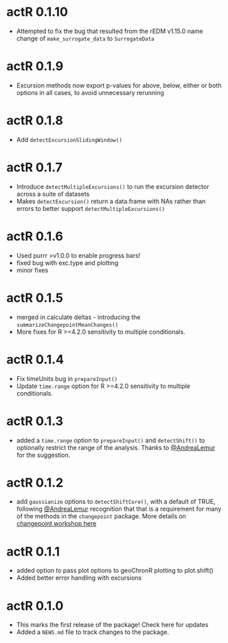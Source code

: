 # actR 0.1.10

* Attempted to fix the bug that resulted from the rEDM v1.15.0 name change of `make_surrogate_data` to `SurrogateData`

# actR 0.1.9

* Excursion methods now export p-values for above, below, either or both options in all cases, to avoid unnecessary rerunning

# actR 0.1.8

* Add `detectExcursionSlidingWindow()`

# actR 0.1.7

* Introduce `detectMultipleExcursions()` to run the excursion detector across a suite of datasets
* Makes `detectExcursion()` return a data.frame with NAs rather than errors to better support `detectMultipleExcursions()`

# actR 0.1.6

* Used purrr >v1.0.0 to enable progress bars!
* fixed bug with exc.type and plotting
* minor fixes

# actR 0.1.5

* merged in calculate deltas - introducing the `summarizeChangepointMeanChanges()`
* More fixes for R >=4.2.0 sensitivity to multiple conditionals.

# actR 0.1.4

* Fix timeUnits bug in `prepareInput()` 
* Update `time.range` option for R >=4.2.0 sensitivity to multiple conditionals.

# actR 0.1.3

* added a `time.range` option to `prepareInput()` and `detectShift()` to optionally restrict the range of the analysis. Thanks to [@AndreaLemur](https://github.com/AndreaLemur) for the suggestion. 

# actR 0.1.2

* add `gaussianize` options to `detectShiftCore()`, with a default of TRUE, following [@AndreaLemur](https://github.com/AndreaLemur) recognition that that is a requirement for many of the methods in the `changepoint` package. More details on [changepoint workshop here](https://www.youtube.com/watch?v=UfGrLJ7S3sc) 

# actR 0.1.1

* added option to pass plot options to geoChronR plotting to plot.shift()
* Added better error handling with excursions

# actR 0.1.0

* This marks the first release of the package! Check here for updates
* Added a `NEWS.md` file to track changes to the package.
